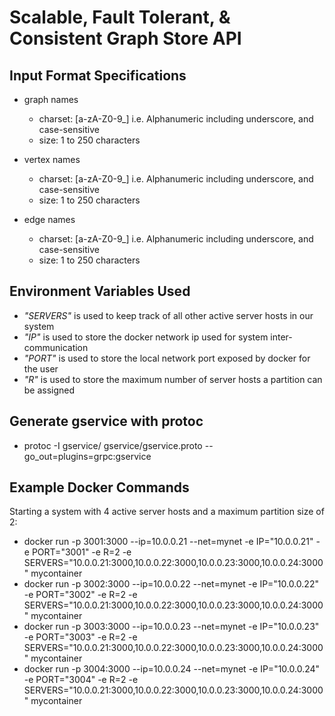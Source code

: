 # Scalable, Fault Tolerant, &amp; Consistent Graph Store API

## Input Format Specifications

- graph names
  - charset: [a-zA-Z0-9_] i.e. Alphanumeric including underscore, and case-sensitive 
  - size:    1 to 250 characters

- vertex names
  - charset: [a-zA-Z0-9_] i.e. Alphanumeric including underscore, and case-sensitive 
  - size:    1 to 250 characters

- edge names
  - charset: [a-zA-Z0-9_] i.e. Alphanumeric including underscore, and case-sensitive 
  - size:    1 to 250 characters

## Environment Variables Used

- _"SERVERS"_ is used to keep track of all other active server hosts in our system
- _"IP"_ is used to store the docker network ip used for system inter-communication
- _"PORT"_ is used to store the local network port exposed by docker for the user
- _"R"_ is used to store the maximum number of server hosts a partition can be assigned

## Generate gservice with protoc

- protoc -I gservice/ gservice/gservice.proto --go_out=plugins=grpc:gservice

## Example Docker Commands

Starting a system with 4 active server hosts and a maximum partition size of 2:

- docker run -p 3001:3000 --ip=10.0.0.21 --net=mynet -e IP="10.0.0.21" -e PORT="3001" -e R=2 -e SERVERS="10.0.0.21:3000,10.0.0.22:3000,10.0.0.23:3000,10.0.0.24:3000" mycontainer
- docker run -p 3002:3000 --ip=10.0.0.22 --net=mynet -e IP="10.0.0.22" -e PORT="3002" -e R=2 -e SERVERS="10.0.0.21:3000,10.0.0.22:3000,10.0.0.23:3000,10.0.0.24:3000" mycontainer
- docker run -p 3003:3000 --ip=10.0.0.23 --net=mynet -e IP="10.0.0.23" -e PORT="3003" -e R=2 -e SERVERS="10.0.0.21:3000,10.0.0.22:3000,10.0.0.23:3000,10.0.0.24:3000" mycontainer
- docker run -p 3004:3000 --ip=10.0.0.24 --net=mynet -e IP="10.0.0.24" -e PORT="3004" -e R=2 -e SERVERS="10.0.0.21:3000,10.0.0.22:3000,10.0.0.23:3000,10.0.0.24:3000" mycontainer
